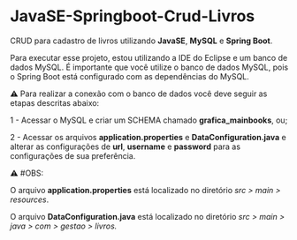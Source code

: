 # JavaSE-Springboot-Crud-Livros
CRUD para cadastro de livros utilizando <b>JavaSE</b>, <b>MySQL</b> e <b>Spring Boot</b>.

Para executar esse projeto, estou utilizando a IDE do Eclipse e um banco de dados MySQL.
É importante que você utilize o banco de dados MySQL, pois o Spring Boot está configurado com as dependências do MySQL.

⚠️ Para realizar a conexão com o banco de dados você deve seguir as etapas descritas abaixo:<p> 
<p>1 - Acessar o MySQL e criar um SCHEMA chamado <b>grafica_mainbooks</b>, ou;</p>
<p>2 - Acessar os arquivos <b>application.properties</b> e <b>DataConfiguration.java</b> e alterar as configurações de <b>url</b>, <b>username</b> e <b>password</b> para as configurações de sua preferência.</p>

<p>
<p>
⚠️ #OBS: <p>
O arquivo <b>application.properties</b> está localizado no diretório <i>src > main > resources</i>.<p>
O arquivo <b>DataConfiguration.java</b></b> está localizado no diretório <i>src > main > java > com > gestao > livros<i/>.
